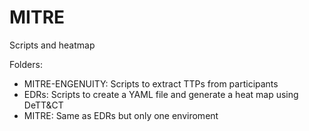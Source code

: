 # MITRE

Scripts and heatmap

Folders:
* MITRE-ENGENUITY: Scripts to extract TTPs from participants
* EDRs: Scripts to create a YAML file and generate a heat map using DeTT&CT
* MITRE: Same as EDRs but only one enviroment
